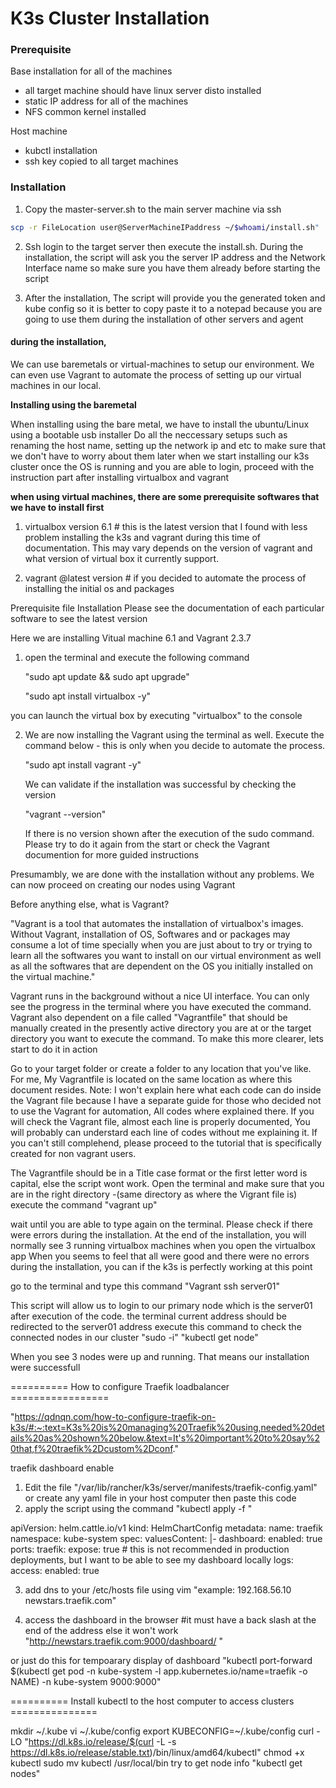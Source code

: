 K3s Cluster Installation
==================== 


### Prerequisite
  Base installation for all of the machines
 - all target machine should have linux server disto installed
 - static IP address for all of the machines
 - NFS common kernel installed 
  
  Host machine
  - kubctl installation
  - ssh key copied to all target machines

### Installation

1. Copy the master-server.sh to the main server machine via ssh

```sh
scp -r FileLocation user@ServerMachineIPaddress ~/$whoami/install.sh"
```

2. Ssh login to the target server then execute the install.sh.
During the installation, the script will ask you the server IP address and the Network Interface name so make sure you have
them already before starting the script

3. After the installation, The script will provide you the generated token and kube config so it is better to copy paste it to a notepad because you are going to use them during the installation of other servers and agent


#### during the installation,

We can use baremetals or virtual-machines to setup our environment. We can even use Vagrant to automate the process of setting up our virtual machines in our local.

**Installing using the baremetal**

 When installing using the bare metal, we have to install the ubuntu/Linux using a bootable usb installer
 Do all the neccessary setups such as renaming the host name, setting up the network ip and etc to make sure that we don't have to worry about them later when we start installing our k3s cluster
 once the OS is running and you are able to login, proceed with the instruction part after installing virtualbox and vagrant


**when using virtual machines, there are some prerequisite softwares that we have to install first**

1. virtualbox version 6.1 # this is the latest version that I found with less problem installing 
    the k3s and vagrant during this time of documentation. 
    This may vary depends on the version of vagrant and what version of virtual box it currently support. 

2. vagrant @latest version # if you decided to automate the process of installing the initial os and packages


Prerequisite file Installation
Please see the documentation of each particular software to see the latest version 

Here we are installing Vitual machine 6.1 and Vagrant 2.3.7

1. open the terminal and execute the following command
 
    "sudo apt update && sudo apt upgrade"

    "sudo apt install virtualbox -y"

  you can launch the virtual box by executing "virtualbox" to the console

2. We are now installing the Vagrant using the terminal as well. Execute the command below - this is only when you decide to automate the process.

    "sudo apt install vagrant -y"

    We can validate if the installation was successful by checking the version

    "vagrant --version"

    If there is no version shown after the execution of the sudo command. Please try to do it again from the start 
    or check the Vagrant documention for more guided instructions


 Presumambly, we are done with the installation without any problems. We can now proceed on creating our nodes using Vagrant

Before anything else, what is Vagrant? 

 "Vagrant is a tool that automates the installation of virtualbox's images. Without Vagrant, installation of OS, Softwares and or packages may consume
a lot of time specially when you are just about to try or trying to learn all the softwares you want to install on our virtual environment 
as well as all the softwares that are dependent on the OS you initially installed on the virtual machine."

Vagrant runs in the background without a nice UI interface. You can only see the progress in the terminal where you have executed the command.
Vagrant also dependent on a file called "Vagrantfile" that should be manually created in the presently active directory you are at or the target directory you want to execute the command. 
To make this more clearer, lets start to do it in action


Go to your target folder or create a folder to any location that you've like. 
For me, My Vagrantfile is located on the same location as where this document resides. 
    Note: I won't explain here what each code can do inside the Vagrant file because I have a separate guide for those who decided not to use the Vagrant for automation, 
    All codes where explained there. If you will check the Vagrant file, almost each line is properly documented, You will probably can understard each line of codes without me
   explaining it. If you can't still complehend, please proceed to the tutorial that is specifically created for non vagrant users. 

The Vagrantfile should be in a Title case format or the first letter word is capital, else the script wont work.
Open the terminal and make sure that you are in the right directory -(same directory as where the Vigrant file is)
execute the command
   "vagrant up"


wait until you are able to type again on the terminal. Please check if there were errors during the installation. 
At the end of the installation, you will normally see 3 running virtualbox machines when you open the virtualbox app
When you seems to feel that all were good and there were no errors during the installation, you can if the k3s is perfectly working at this point

go to the terminal and type this command
"Vagrant ssh server01"

This script will allow us to login to our primary node which is the server01
after execution of the code. the terminal current address should be redirected to the server01 address
execute this command to check the connected nodes in our cluster
"sudo -i"
"kubectl get node"

When you see 3 nodes were up and running. That means our installation were successfull



========== How to configure Traefik loadbalancer =================

"https://qdnqn.com/how-to-configure-traefik-on-k3s/#:~:text=K3s%20is%20managing%20Traefik%20using,needed%20details%20as%20shown%20below.&text=It's%20important%20to%20say%20that,f%20traefik%2Dcustom%2Dconf."

traefik dashboard enable

1. Edit the file "/var/lib/rancher/k3s/server/manifests/traefik-config.yaml" or create any yaml file in your host computer then paste this code
2. apply the script using the command "kubectl apply -f <Name of your yaml file including the extension>"

apiVersion: helm.cattle.io/v1
kind: HelmChartConfig
metadata:
  name: traefik
  namespace: kube-system
spec:
  valuesContent: |-
    dashboard:
      enabled: true
    ports:
      traefik:
        expose: true # this is not recommended in production deployments, but I want to be able to see my dashboard locally
    logs:
      access:
        enabled: true

3. add dns to your /etc/hosts file using vim "example: 192.168.56.10    newstars.traefik.com" 

4. access the dashboard in the browser #it must have a back slash at the end of the address else it won't work
"http://newstars.traefik.com:9000/dashboard/ "

or just do this for tempoarary display of dashboard
"kubectl port-forward $(kubectl get pod -n kube-system -l app.kubernetes.io/name=traefik -o NAME) -n kube-system 9000:9000"


========== Install kubectl to the host computer to access clusters ===============

mkdir ~/.kube
vi ~/.kube/config
export KUBECONFIG=~/.kube/config
curl -LO "https://dl.k8s.io/release/$(curl -L -s https://dl.k8s.io/release/stable.txt)/bin/linux/amd64/kubectl"
chmod +x kubectl
sudo mv kubectl /usr/local/bin
try to get node info
"kubectl get nodes"
